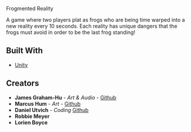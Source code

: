 Frogmented Reality

A game where two players plat as frogs who are being time warped into a new reality every 10 seconds. Each reality
has unique dangers that the frogs must avoid in order to be the last frog standing!

## Built With

* [Unity](https://unity3d.com/)

## Creators

* **James Graham-Hu** - *Art & Audio* - [Github](https://github.com/johnnybib)
* **Marcus Hum** - *Art* - [Github](https://github.com/mlhum)
* **Daniel Utvich** - *Coding* [Github](https://github.com/Daniel-U12)
* **Robbie Meyer**
* **Lorien Boyce**


